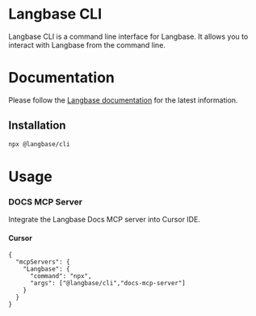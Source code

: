 # Langbase CLI

Langbase CLI is a command line interface for Langbase. It allows you to interact with Langbase from the command line.

# Documentation

Please follow the [Langbase documentation](https://langbase.com/docs) for the latest information.

## Installation

```bash
npx @langbase/cli
```

# Usage

### DOCS MCP Server

Integrate the Langbase Docs MCP server into Cursor IDE.

#### Cursor

```
{
  "mcpServers": {
    "Langbase": {
      "command": "npx",
      "args": ["@langbase/cli","docs-mcp-server"]
    }
  }
}
```
